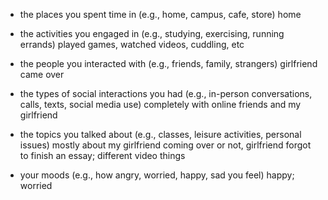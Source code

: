 
- the places you spent time in (e.g., home, campus, cafe, store)
home

- the activities you engaged in (e.g., studying, exercising, running errands)
played games, watched videos, cuddling, etc

- the people you interacted with (e.g., friends, family, strangers)
girlfriend came over

- the types of social interactions you had (e.g., in-person conversations, calls, texts, social media use)
completely with online friends and my girlfriend

- the topics you talked about (e.g., classes, leisure activities, personal issues)
mostly about my girlfriend coming over or not, girlfriend forgot to finish an essay; different video things

- your moods (e.g., how angry, worried, happy, sad you feel)
happy; worried
